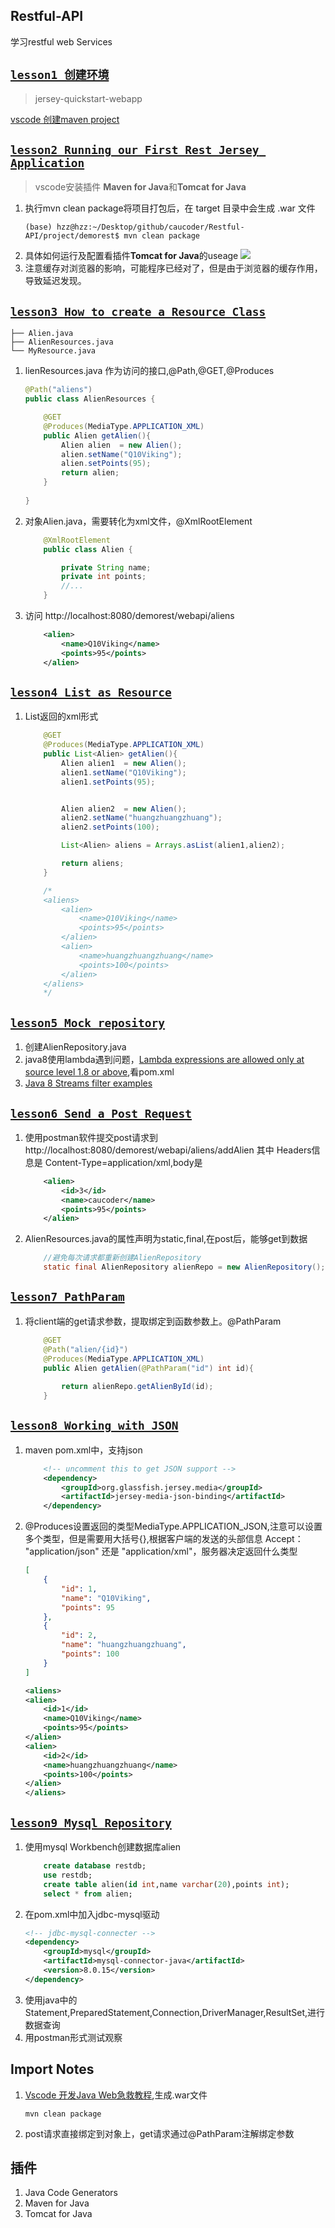 ## Restful-API
学习restful web Services


## [`lesson1 创建环境`](https://github.com/caucoder/Restful-API/tree/lesson1)

> jersey-quickstart-webapp

[vscode 创建maven project](https://blog.usejournal.com/visual-studio-code-for-java-the-ultimate-guide-2019-8de7d2b59902)



## [`lesson2 Running our First Rest Jersey Application`](https://github.com/caucoder/Restful-API/tree/lesson2)

> vscode安装插件 **Maven for Java**和**Tomcat for Java**

1. 执行mvn clean package将项目打包后，在 target 目录中会生成 .war 文件
    ```
    (base) hzz@hzz:~/Desktop/github/caucoder/Restful-API/project/demorest$ mvn clean package
    ```
2. 具体如何运行及配置看插件**Tomcat for Java**的useage
    ![](https://raw.githubusercontent.com/adashen/vscode-tomcat/master/resources/Tomcat.gif)
3. 注意缓存对浏览器的影响，可能程序已经对了，但是由于浏览器的缓存作用，导致延迟发现。



## [`lesson3 How to create a Resource Class`](https://github.com/caucoder/Restful-API/tree/lesson3)

```
├── Alien.java     
├── AlienResources.java   
└── MyResource.java
```
1. lienResources.java 作为访问的接口,@Path,@GET,@Produces
    ```java
    @Path("aliens")
    public class AlienResources {

        @GET
        @Produces(MediaType.APPLICATION_XML)
        public Alien getAlien(){
            Alien alien  = new Alien();
            alien.setName("Q10Viking");
            alien.setPoints(95);
            return alien;
        }
        
    }
    ```
2. 对象Alien.java，需要转化为xml文件，@XmlRootElement
    ```java
        @XmlRootElement
        public class Alien {

            private String name;
            private int points;
            //...
        }
    ```
3. 访问 http://localhost:8080/demorest/webapi/aliens
    ```xml
        <alien>
            <name>Q10Viking</name>
            <points>95</points>
        </alien>
    ```




## [`lesson4 List as Resource`](https://github.com/caucoder/Restful-API/tree/lesson4)

1. List返回的xml形式
    ```java
        @GET
        @Produces(MediaType.APPLICATION_XML)
        public List<Alien> getAlien(){
            Alien alien1  = new Alien();
            alien1.setName("Q10Viking");
            alien1.setPoints(95);


            Alien alien2  = new Alien();
            alien2.setName("huangzhuangzhuang");
            alien2.setPoints(100);

            List<Alien> aliens = Arrays.asList(alien1,alien2);

            return aliens;
        }

        /*
        <aliens>
            <alien>
                <name>Q10Viking</name>
                <points>95</points>
            </alien>
            <alien>
                <name>huangzhuangzhuang</name>
                <points>100</points>
            </alien>
        </aliens>
        */
    ```




## [`lesson5 Mock repository`](https://github.com/caucoder/Restful-API/tree/lesson5)

1. 创建AlienRepository.java
2. java8使用lambda遇到问题，[Lambda expressions are allowed only at source level 1.8 or above](https://github.com/redhat-developer/vscode-java/issues/328),看pom.xml
3. [Java 8 Streams filter examples](https://www.mkyong.com/java8/java-8-streams-filter-examples/)


## [`lesson6 Send a Post Request`](https://github.com/caucoder/Restful-API/tree/lesson6)


1. 使用postman软件提交post请求到 http://localhost:8080/demorest/webapi/aliens/addAlien 其中 Headers信息是 Content-Type=application/xml,body是
    ```xml
        <alien>
            <id>3</id>
            <name>caucoder</name>
            <points>95</points>
        </alien>
    ```
2. AlienResources.java的属性声明为static,final,在post后，能够get到数据
    ```java
        //避免每次请求都重新创建AlienRepository
        static final AlienRepository alienRepo = new AlienRepository();
    ```

## [`lesson7 PathParam`](https://github.com/caucoder/Restful-API/tree/lesson7)

1. 将client端的get请求参数，提取绑定到函数参数上。@PathParam
    ```java
        @GET
        @Path("alien/{id}")
        @Produces(MediaType.APPLICATION_XML)
        public Alien getAlien(@PathParam("id") int id){
            
            return alienRepo.getAlienById(id);
        }
    ```


## [`lesson8 Working with JSON`](https://github.com/caucoder/Restful-API/tree/lesson8)

1. maven pom.xml中，支持json
    ```xml
        <!-- uncomment this to get JSON support -->
        <dependency>
            <groupId>org.glassfish.jersey.media</groupId>
            <artifactId>jersey-media-json-binding</artifactId>
        </dependency>
    ```
2. @Produces设置返回的类型MediaType.APPLICATION_JSON,注意可以设置多个类型，但是需要用大括号{},根据客户端的发送的头部信息 Accept： "application/json" 还是 "application/xml"，服务器决定返回什么类型
    ```json
    [
        {
            "id": 1,
            "name": "Q10Viking",
            "points": 95
        },
        {
            "id": 2,
            "name": "huangzhuangzhuang",
            "points": 100
        }
    ]
    ```
    ```xml
    <aliens>
    <alien>
        <id>1</id>
        <name>Q10Viking</name>
        <points>95</points>
    </alien>
    <alien>
        <id>2</id>
        <name>huangzhuangzhuang</name>
        <points>100</points>
    </alien>
    </aliens>
    ```

## [`lesson9 Mysql Repository`](https://github.com/caucoder/Restful-API/tree/lesson9)

1. 使用mysql Workbench创建数据库alien
    ```sql
        create database restdb;
        use restdb;
        create table alien(id int,name varchar(20),points int);
        select * from alien;
    ```
2. 在pom.xml中加入jdbc-mysql驱动
    ```xml
    <!-- jdbc-mysql-connecter -->
    <dependency>
        <groupId>mysql</groupId>
        <artifactId>mysql-connector-java</artifactId>
        <version>8.0.15</version>
    </dependency>
    ```
3. 使用java中的Statement,PreparedStatement,Connection,DriverManager,ResultSet,进行数据查询
4. 用postman形式测试观察






## Import Notes

1. [Vscode 开发Java Web急救教程](https://www.cnblogs.com/fayin/p/10256619.html),生成.war文件
    ```
    mvn clean package
    ```
2. post请求直接绑定到对象上，get请求通过@PathParam注解绑定参数


## 插件

1. Java Code Generators
2. Maven for Java
3. Tomcat for Java